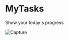 # MyTasks
Show your today's progress

![Capture](https://github.com/Bicho45/MyTasks/assets/80117331/5fb1e6ce-e47d-4823-89df-7763b1a6504d)
